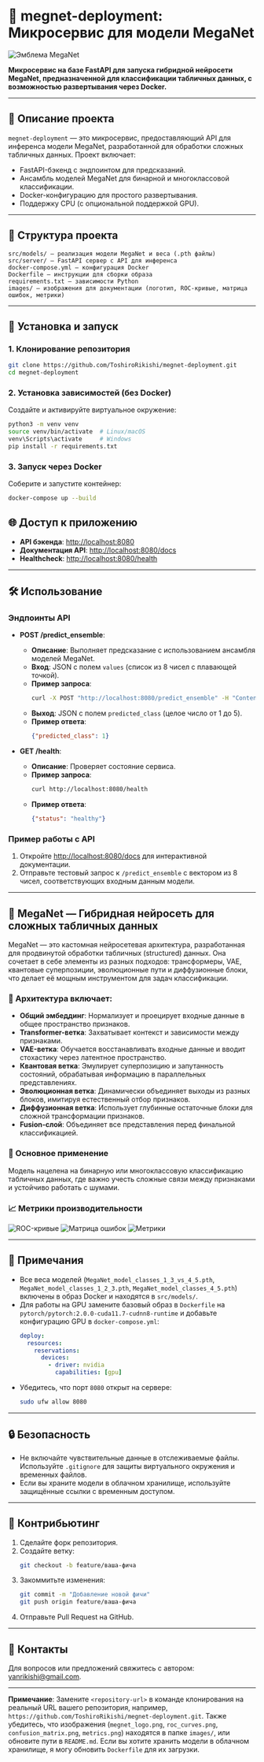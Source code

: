 # 🌟 megnet-deployment: Микросервис для модели MegaNet

![Эмблема MegaNet](images/megnet_logo.png)

**Микросервис на базе FastAPI для запуска гибридной нейросети MegaNet, предназначенной для классификации табличных данных, с возможностью развертывания через Docker.**

---

## 📝 Описание проекта

`megnet-deployment` — это микросервис, предоставляющий API для инференса модели MegaNet, разработанной для обработки сложных табличных данных. Проект включает:
- FastAPI-бэкенд с эндпоинтом для предсказаний.
- Ансамбль моделей MegaNet для бинарной и многоклассовой классификации.
- Docker-конфигурацию для простого развертывания.
- Поддержку CPU (с опциональной поддержкой GPU).

---

## 📂 Структура проекта

```
src/models/ — реализация модели MegaNet и веса (.pth файлы)
src/server/ — FastAPI сервер с API для инференса
docker-compose.yml — конфигурация Docker
Dockerfile — инструкции для сборки образа
requirements.txt — зависимости Python
images/ — изображения для документации (логотип, ROC-кривые, матрица ошибок, метрики)
```

---

## 🚀 Установка и запуск

### 1. Клонирование репозитория
```bash
git clone https://github.com/ToshiroRikishi/megnet-deployment.git
cd megnet-deployment
```

### 2. Установка зависимостей (без Docker)
Создайте и активируйте виртуальное окружение:
```bash
python3 -m venv venv
source venv/bin/activate  # Linux/macOS
venv\Scripts\activate     # Windows
pip install -r requirements.txt
```

### 3. Запуск через Docker
Соберите и запустите контейнер:
```bash
docker-compose up --build
```

## 🌐 Доступ к приложению

- **API бэкенда**: [http://localhost:8080](http://localhost:8080)
- **Документация API**: [http://localhost:8080/docs](http://localhost:8080/docs)
- **Healthcheck**: [http://localhost:8080/health](http://localhost:8080/health)

---

## 🛠️ Использование

### Эндпоинты API

- **POST /predict_ensemble**:
  - **Описание**: Выполняет предсказание с использованием ансамбля моделей MegaNet.
  - **Вход**: JSON с полем `values` (список из 8 чисел с плавающей точкой).
  - **Пример запроса**:
    ```bash
    curl -X POST "http://localhost:8080/predict_ensemble" -H "Content-Type: application/json" -d '{"values": [1.0, 2.0, 3.0, 4.0, 5.0, 6.0, 7.0, 8.0]}'
    ```
  - **Выход**: JSON с полем `predicted_class` (целое число от 1 до 5).
  - **Пример ответа**:
    ```json
    {"predicted_class": 1}
    ```

- **GET /health**:
  - **Описание**: Проверяет состояние сервиса.
  - **Пример запроса**:
    ```bash
    curl http://localhost:8080/health
    ```
  - **Пример ответа**:
    ```json
    {"status": "healthy"}
    ```

### Пример работы с API
1. Откройте [http://localhost:8080/docs](http://localhost:8080/docs) для интерактивной документации.
2. Отправьте тестовый запрос к `/predict_ensemble` с вектором из 8 чисел, соответствующих входным данным модели.

---

## 🧠 MegaNet — Гибридная нейросеть для сложных табличных данных

MegaNet — это кастомная нейросетевая архитектура, разработанная для продвинутой обработки табличных (structured) данных. Она сочетает в себе элементы из разных подходов: трансформеры, VAE, квантовые суперпозиции, эволюционные пути и диффузионные блоки, что делает её мощным инструментом для задач классификации.

### 🔧 Архитектура включает:
- **Общий эмбеддинг**: Нормализует и проецирует входные данные в общее пространство признаков.
- **Transformer-ветка**: Захватывает контекст и зависимости между признаками.
- **VAE-ветка**: Обучается восстанавливать входные данные и вводит стохастику через латентное пространство.
- **Квантовая ветка**: Эмулирует суперпозицию и запутанность состояний, обрабатывая информацию в параллельных представлениях.
- **Эволюционная ветка**: Динамически объединяет выходы из разных блоков, имитируя естественный отбор признаков.
- **Диффузионная ветка**: Использует глубинные остаточные блоки для сложной трансформации признаков.
- **Fusion-слой**: Объединяет все представления перед финальной классификацией.

### 🎯 Основное применение
Модель нацелена на бинарную или многоклассовую классификацию табличных данных, где важно учесть сложные связи между признаками и устойчиво работать с шумами.

### 📈 Метрики производительности
![ROC-кривые](images/roc_curves.png)
![Матрица ошибок](images/confusion_matrix.png)
![Метрики](images/metrics.png)

---

## 📌 Примечания

- Все веса моделей (`MegaNet_model_classes_1_3_vs_4_5.pth`, `MegaNet_model_classes_1_2_3.pth`, `MegaNet_model_classes_4_5.pth`) включены в образ Docker и находятся в `src/models/`.
- Для работы на GPU замените базовый образ в `Dockerfile` на `pytorch/pytorch:2.0.0-cuda11.7-cudnn8-runtime` и добавьте конфигурацию GPU в `docker-compose.yml`:
  ```yaml
  deploy:
    resources:
      reservations:
        devices:
          - driver: nvidia
            capabilities: [gpu]
  ```
- Убедитесь, что порт `8080` открыт на сервере:
  ```bash
  sudo ufw allow 8080
  ```

---

## 🔒 Безопасность

- Не включайте чувствительные данные в отслеживаемые файлы. Используйте `.gitignore` для защиты виртуального окружения и временных файлов.
- Если вы храните модели в облачном хранилище, используйте защищённые ссылки с временным доступом.

---

## 🤝 Контрибьютинг

1. Сделайте форк репозитория.
2. Создайте ветку:
   ```bash
   git checkout -b feature/ваша-фича
   ```
3. Закоммитьте изменения:
   ```bash
   git commit -m "Добавление новой фичи"
   git push origin feature/ваша-фича
   ```
4. Отправьте Pull Request на GitHub.

---

## 📧 Контакты

Для вопросов или предложений свяжитесь с автором: yanrikishi@gmail.com.

---

**Примечание**: Замените `<repository-url>` в команде клонирования на реальный URL вашего репозитория, например, `https://github.com/ToshiroRikishi/megnet-deployment.git`. Также убедитесь, что изображения (`megnet_logo.png`, `roc_curves.png`, `confusion_matrix.png`, `metrics.png`) находятся в папке `images/`, или обновите пути в `README.md`. Если вы хотите хранить модели в облачном хранилище, я могу обновить `Dockerfile` для их загрузки.

